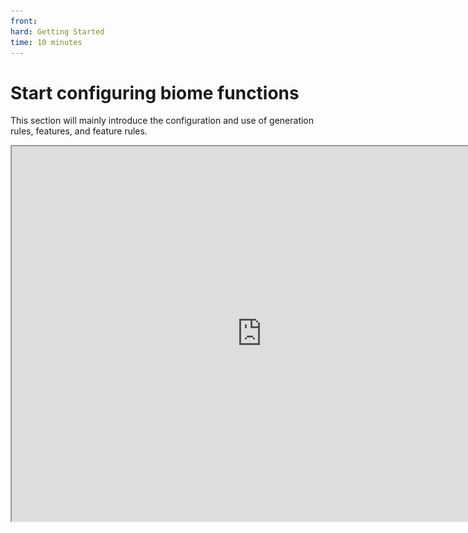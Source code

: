 ```yaml
---
front: 
hard: Getting Started
time: 10 minutes
---
```

# Start configuring biome functions

This section will mainly introduce the configuration and use of generation rules, features, and feature rules.

<iframe src="https://cc.163.com/act/m/daily/iframeplayer/?id=632863afe6c041f2578ca7ea" width="800" height="600" allow="fullscreen"/>

## Generation rules

Generation rules are mainly used to configure the refresh rules of entities. In the original version, the natural refresh of zombies and other creatures is achieved by using generation rules.

We open the editor, create a new generation rule, and create a custom zombie generation rule. Or create it in New->Configure->Generation Rules and name it. And configure it according to the figure below.

![](./images/32.png)

> Explanation of some configurations:
>
> Name: No special requirements, only used to distinguish different rule files
>
> Creature: Creature to be generated
>
> Lighting requirements: Limit the lighting requirements under which the creature can be generated. For example, we set zombies to be generated at a brightness of 0-7
>
> Total control type: Select according to the positioning of our entity. There are related controls on the total amount of various types of entities in the game
>
> Generation weight: Used to control the probability of the creature's generation. The larger the number, the greater the probability of generation
>
> Other configurations can be moved to the title to view specific explanations as needed.

## Features

Features are also called features. They represent a single generation rule for a series of blocks when the map is generated. Feature rules are also used with them.

Let's take the generation rule of diamond ore in the game to illustrate the connection between features and feature rules.

As we all know, diamond ore starts to refresh below the 13th floor underground. And it is usually generated in clusters between 1-8.

Then we can use features to represent a cluster of 1-8 diamond ores, and use feature rules to represent that diamond ores are generated below the 13th floor underground.

The same is true for the generation of buildings. We use the editor, click New, Configure, Feature, Name and Create.

![](./images/33.png)

You can see that there is a selection box to select the structure to be generated, that is, a block building.

We will leave the structure here for after-class homework, make a wandering merchant hut, and then configure it.


## Feature rules

Feature rules are used to set where and when features will be generated.

In the editor, create a new one, configure, generate features, name and create, **note that the file name must be all lowercase**.

![](./images/34.png)

In the property window, click the feature selection box, select the previously created feature, and then adjust the number of single-block features to prevent too many features from being generated.

Other configurations remain default. Interested students can move the mouse to their names to view the corresponding explanations and configure them freely.

